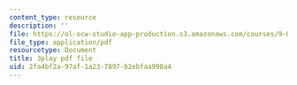 ```yaml
---
content_type: resource
description: ''
file: https://ol-ocw-studio-app-production.s3.amazonaws.com/courses/9-00sc-introduction-to-psychology-fall-2011/2fa4bf2a97af1a237897b2ebfaa998a4_76O3rulk844.pdf
file_type: application/pdf
resourcetype: Document
title: 3play pdf file
uid: 2fa4bf2a-97af-1a23-7897-b2ebfaa998a4
---
```

